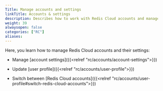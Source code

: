 ```yaml
---
Title: Manage accounts and settings
linkTitle: Accounts & settings
description: Describes how to work with Redis Cloud accounts and manage their settings. 
weight: 39
alwaysopen: false
categories: ["RC"]
aliases: 
---
```


Here, you learn how to manage Redis Cloud accounts and their settings:

- Manage [account settings]({{<relref "rc/accounts/account-settings">}})

- Update [user profile]({{<relref "rc/accounts/user-profile">}})

- Switch between [Redis Cloud accounts]({{<relref "rc/accounts/user-profile#switch-redis-cloud-accounts">}})
